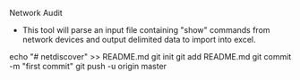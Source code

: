 Network Audit

- This tool will parse an input file containing "show" commands from network devices and output delimited data to import into excel.


echo "# netdiscover" >> README.md
git init
git add README.md
git commit -m "first commit"
git push -u origin master
                
